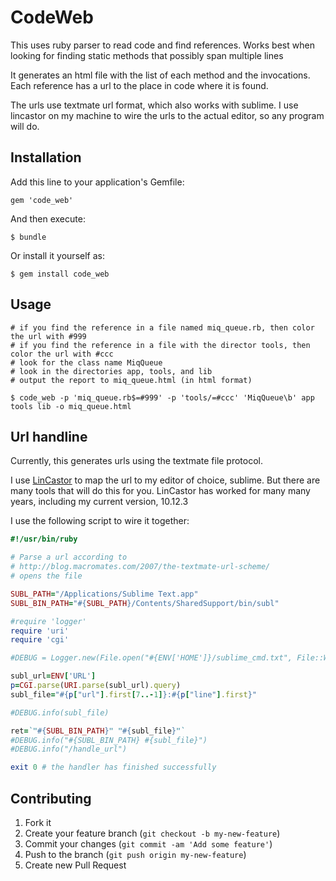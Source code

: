 # CodeWeb

This uses ruby parser to read code and find references.
Works best when looking for finding static methods that possibly span multiple lines

It generates an html file with the list of each method and the invocations.
Each reference has a url to the place in code where it is found.

The urls use textmate url format, which also works with sublime.
I use lincastor on my machine to wire the urls to the actual editor, so any program
will do.

## Installation

Add this line to your application's Gemfile:

    gem 'code_web'

And then execute:

    $ bundle

Or install it yourself as:

    $ gem install code_web

## Usage

    # if you find the reference in a file named miq_queue.rb, then color the url with #999
    # if you find the reference in a file with the director tools, then color the url with #ccc 
    # look for the class name MiqQueue
    # look in the directories app, tools, and lib
    # output the report to miq_queue.html (in html format)

    $ code_web -p 'miq_queue.rb$=#999' -p 'tools/=#ccc' 'MiqQueue\b' app tools lib -o miq_queue.html

## Url handline

Currently, this generates urls using the textmate file protocol.

I use [LinCastor] to map the url to my editor of choice, sublime.
But there are many tools that will do this for you.
LinCastor has worked for many many years, including my current version, 10.12.3

I use the following script to wire it together:

[LinCastor]: https://onflapp.wordpress.com/lincastor/

```ruby
#!/usr/bin/ruby

# Parse a url according to 
# http://blog.macromates.com/2007/the-textmate-url-scheme/
# opens the file

SUBL_PATH="/Applications/Sublime Text.app"
SUBL_BIN_PATH="#{SUBL_PATH}/Contents/SharedSupport/bin/subl"

#require 'logger'
require 'uri'
require 'cgi'

#DEBUG = Logger.new(File.open("#{ENV['HOME']}/sublime_cmd.txt", File::WRONLY | File::APPEND|File::CREAT))

subl_url=ENV['URL']
p=CGI.parse(URI.parse(subl_url).query)
subl_file="#{p["url"].first[7..-1]}:#{p["line"].first}"

#DEBUG.info(subl_file)

ret=`"#{SUBL_BIN_PATH}" "#{subl_file}"`
#DEBUG.info("#{SUBL_BIN_PATH} #{subl_file}")
#DEBUG.info("/handle_url")

exit 0 # the handler has finished successfully
```


## Contributing

1. Fork it
2. Create your feature branch (`git checkout -b my-new-feature`)
3. Commit your changes (`git commit -am 'Add some feature'`)
4. Push to the branch (`git push origin my-new-feature`)
5. Create new Pull Request
